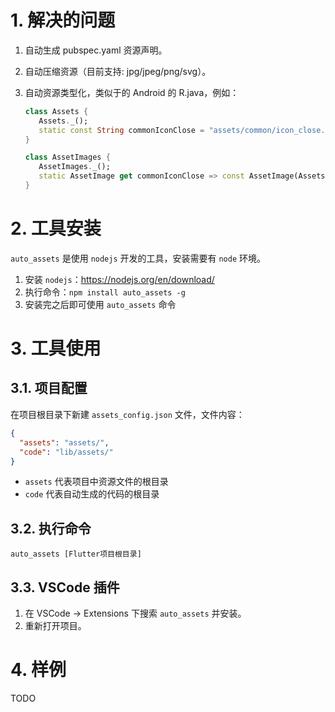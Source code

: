 # 1. 解决的问题

1. 自动生成 pubspec.yaml 资源声明。
2. 自动压缩资源（目前支持: jpg/jpeg/png/svg）。
3. 自动资源类型化，类似于的 Android 的 R.java，例如：

   ```dart
   class Assets {
      Assets._();
      static const String commonIconClose = "assets/common/icon_close.png";
   }

   class AssetImages {
      AssetImages._();
      static AssetImage get commonIconClose => const AssetImage(Assets.commonIconClose);
   }
   ```

# 2. 工具安装

`auto_assets` 是使用 `nodejs` 开发的工具，安装需要有 `node` 环境。

1. 安装 `nodejs`：https://nodejs.org/en/download/
2. 执行命令：`npm install auto_assets -g`
3. 安装完之后即可使用 `auto_assets` 命令

# 3. 工具使用

## 3.1. 项目配置

在项目根目录下新建 `assets_config.json` 文件，文件内容：

```json
{
  "assets": "assets/",
  "code": "lib/assets/"
}
```

- `assets` 代表项目中资源文件的根目录
- `code` 代表自动生成的代码的根目录

## 3.2. 执行命令

```shell
auto_assets [Flutter项目根目录]
```

## 3.3. VSCode 插件

1. 在 VSCode -> Extensions 下搜索 `auto_assets` 并安装。
2. 重新打开项目。

# 4. 样例

TODO
